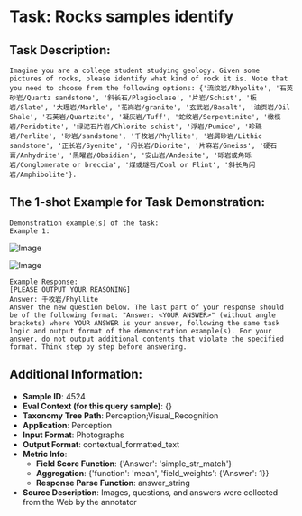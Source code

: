 # Task: Rocks samples identify

## Task Description:

```
Imagine you are a college student studying geology. Given some pictures of rocks, please identify what kind of rock it is. Note that you need to choose from the following options: {'流纹岩/Rhyolite', '石英砂岩/Quartz sandstone', '斜长石/Plagioclase', '片岩/Schist', '板岩/Slate', '大理岩/Marble', '花岗岩/granite', '玄武岩/Basalt', '油页岩/Oil Shale', '石英岩/Quartzite', '凝灰岩/Tuff', '蛇纹岩/Serpentinite', '橄榄岩/Peridotite', '绿泥石片岩/Chlorite schist', '浮岩/Pumice', '珍珠岩/Perlite', '砂岩/sandstone', '千枚岩/Phyllite', '岩屑砂岩/Lithic sandstone', '正长岩/Syenite', '闪长岩/Diorite', '片麻岩/Gneiss', '硬石膏/Anhydrite', '黑曜岩/Obsidian', '安山岩/Andesite', '砾岩或角砾岩/Conglomerate or breccia', '煤或燧石/Coal or Flint', '斜长角闪岩/Amphibolite'}.
```

## The 1-shot Example for Task Demonstration:

```
Demonstration example(s) of the task:
Example 1:
```

![Image](000.png)

![Image](001.png)

```
Example Response:
[PLEASE OUTPUT YOUR REASONING]
Answer: 千枚岩/Phyllite
Answer the new question below. The last part of your response should be of the following format: "Answer: <YOUR ANSWER>" (without angle brackets) where YOUR ANSWER is your answer, following the same task logic and output format of the demonstration example(s). For your answer, do not output additional contents that violate the specified format. Think step by step before answering.
```

## Additional Information:

- **Sample ID**: 4524
- **Eval Context (for this query sample)**: {}
- **Taxonomy Tree Path**: Perception;Visual_Recognition
- **Application**: Perception
- **Input Format**: Photographs
- **Output Format**: contextual_formatted_text
- **Metric Info**:
  - **Field Score Function**: {'Answer': 'simple_str_match'}
  - **Aggregation**: {'function': 'mean', 'field_weights': {'Answer': 1}}
  - **Response Parse Function**: answer_string
- **Source Description**: Images, questions, and answers were collected from the Web by the annotator
